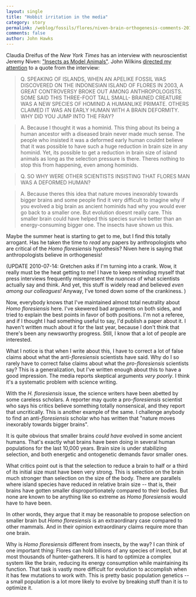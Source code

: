 ```yaml
---
layout: single 
title: "Hobbit irritation in the media" 
category: story
permalink: /weblog/fossils/flores/niven-brain-orthogenesis-comments-2010.html
comments: false 
author: John Hawks 
---
```


Claudia Dreifus of the <i>New York Times</i> has an interview with neuroscientist Jeremy Niven: <a href="http://www.nytimes.com/2010/07/13/science/13conv.html">"Insects as Model Animals"</a>. John Wilkins <a href="http://evolvingthoughts.net/2010/07/13/evolution-quote/">directed my attention</a> to a quote from the interview: 

<blockquote>Q. SPEAKING OF ISLANDS, WHEN AN APELIKE FOSSIL WAS DISCOVERED ON THE INDONESIAN ISLAND OF FLORES IN 2003, A GREAT CONTROVERSY BROKE OUT AMONG ANTHROPOLOGISTS. SOME SAID THIS THREE-FOOT TALL SMALL- BRAINED CREATURE WAS A NEW SPECIES OF HOMINID  A HUMANLIKE PRIMATE. OTHERS CLAIMED IT WAS AN EARLY HUMAN WITH A BRAIN DEFORMITY. WHY DID YOU JUMP INTO THE FRAY?</blockquote>

<blockquote>A. Because I thought it was a hominid. This thing about its being a human ancestor with a diseased brain never made much sense. The people who insisted it was a deformed early human couldnt believe that it was possible to have such a huge reduction in brain size in any hominid. Yet, its possible to get a reduction in brain size of island animals as long as the selection pressure is there. Theres nothing to stop this from happening, even among hominids.</blockquote>

<blockquote>Q. SO WHY WERE OTHER SCIENTISTS INSISTING THAT FLORES MAN WAS A DEFORMED HUMAN?</blockquote>

<blockquote>A. Because theres this idea that nature moves inexorably towards bigger brains and some people find it very difficult to imagine why if you evolved a big brain  as ancient hominids had  why you would ever go back to a smaller one. But evolution doesnt really care. This smaller brain could have helped this species survive better than an energy-consuming bigger one. The insects have shown us this.</blockquote>

Maybe the summer heat is starting to get to me, but I find this totally arrogant. Has he taken the time to <i>read</i> any papers by anthropologists who are critical of the <i>Homo floresiensis</i> hypothesis? Niven here is saying that anthropologists believe in orthogenesis!

(UPDATE 2010-07-14: Gretchen asks if I'm turning into a crank. Wow, it really must be the heat getting to me! I have to keep reminding myself that press interviews frequently misrepresent the <i>nuances</i> of what scientists actually say and think. And yet, this stuff is widely read and believed <i>even among our colleagues!</i> Anyway, I've toned down some of the crankiness. )

Now, everybody knows that I've maintained almost total neutrality about <i>Homo floresiensis</i> here. I've skewered bad arguments on both sides, and tried to explain the best points in favor of both positions. I'm not a referee, and if I thought I had something useful to say, I'd publish a paper about it. I haven't written much about it for the last year, because I don't think that there's been any newsworthy progress. Still, I know that a lot of people are interested. 

What I notice is that when I write about this, I have to correct a lot of false claims about what the anti-<i>floresiensis</i> scientists have said. Why do I so rarely have to correct false claims about what the <i>pro-floresiensis</i> scientists say? This is a generalization, but I've written enough about this to have a good impression. The media reports skeptical arguments <i>very poorly</i>. I think it's a systematic problem with science writing. 

With the <i>H. floresiensis</i> issue, the science writers have been abetted by some careless scholars. A reporter may quote a pro-<i>floresiensis</i> scientist who says his critics believe something totally nonsensical, and they report that uncritically. This is another example of the same. I challenge anybody to find an anti-<i>floresiensis</i> scholar who has written that "nature moves inexorably towards bigger brains". 

It is quite obvious that smaller brains <i>could have</i> evolved in some ancient humans. That's exactly what brains have been doing in several human populations for the last 10,000 years. Brain size is under stabilizing selection, and both energetic and ontogenetic demands favor smaller ones. 

What critics point out is that the selection to reduce a brain to half or a third of its initial size must have been very strong. This is selection on the brain much stronger than selection on the size of the body. There are parallels where island species have reduced in relative brain size -- that is, their brains have gotten smaller disproportionately compared to their bodies. But none are known to be anything like so extreme as <i>Homo floresiensis</i> would have to have been. 

In other words, they argue that it may be reasonable to propose selection on smaller brain but <i>Homo floresiensis</i> is an extraordinary case compared to other mammals. And in their opinion extraordinary claims require more than one brain. 

Why is <i>Homo floresiensis</i> different from insects, by the way? I can think of one important thing: Flores can hold billions of any species of insect, but at most thousands of hunter-gatherers. It is hard to optimize a complex system like the brain, reducing its energy consumption while maintaining its function. That task is vastly more difficult for evolution to accomplish when it has few mutations to work with. This is pretty basic population genetics -- a small population is a lot more likely to evolve by breaking stuff than it is to optimize it. 

